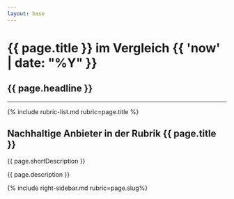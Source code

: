 ```yaml
---
layout: base
---
```

<div class="container py-4">
        <h1 class="h2">{{ page.title }} im Vergleich {{ 'now' | date: "%Y" }}</h1>
        <h2 class="lead text-muted">{{ page.headline }}</h2>
<hr class="my-3">
</div>
<div class="container">
<div class="row">
<div class="col-lg-9">
{% include rubric-list.md rubric=page.title %}    
    <h2 class="h4">Nachhaltige Anbieter in der Rubrik {{ page.title }}</h2>
    <p>{{ page.shortDescription }}</p>
    <p>{{ page.description }}</p>
</div>
<div class="col-lg-3">
<div class="sticky-top">
{% include right-sidebar.md rubric=page.slug%}
</div>
</div>
</div>
    
</div>